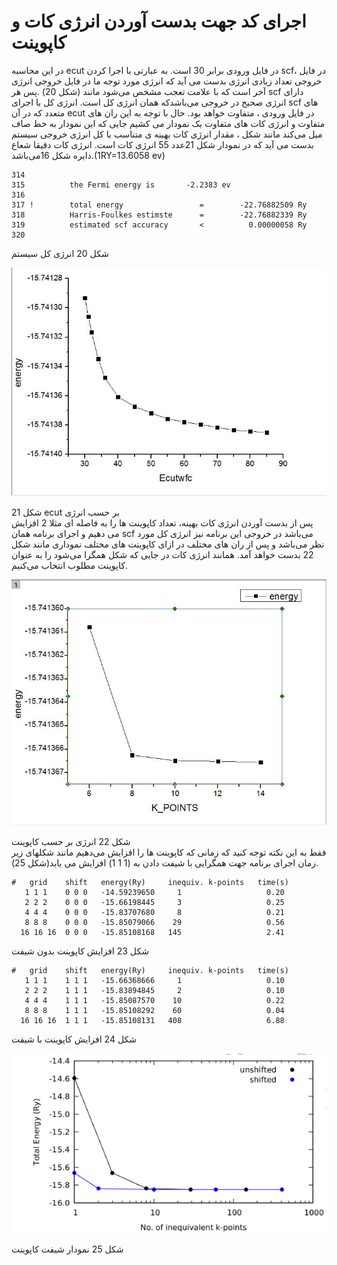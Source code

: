 # اجرای کد جهت بدست آوردن انرژی کات و کاپوینت

در این محاسبه ecut  در فایل ورودی برابر 30 است. به عبارتی با اجرا کردن scf، در فایل خروجی تعداد زیادی انرژی بدست می آید که انرژی مورد توجه ما در فایل خروجی انرژی آخر است که با علامت تعجب مشخص می‌شود  مانند \(شکل 20\) .پس هر  scf دارای انرژی صحیح در خروجی می‌باشدکه همان انرژی کل است. انرژی کل با اجرای scf های متعدد که در آن ecut  در فایل ورودی ، متفاوت خواهد بود. حال با توجه به این ران های متفاوت و انرژی کات های متفاوت یک نمودار می کشیم جایی که این نمودار به خط صاف  میل می‌کند مانند شکل ،  مقدار انرژی کات بهینه ی متناسب با کل انرژی خروجی سیستم بدست می آید که در نمودار شکل 21عدد 55 انرژی کات است. انرژی کات دقیقا شعاع دایره  شکل 16می‌باشد.\(1RY=13.6058 ev\)

```
314
315          the Fermi energy is       -2.2383 ev
316
317 !        total energy                 =        -22.76882509 Ry
318          Harris-Foulkes estimste      =        -22.76882339 Ry
319          estimated scf accuracy       <          0.00000058 Ry
320
```

شکل 20 انرژی کل سیستم

![](/assets/21.jpg)

شکل 21 ecut  بر حسب انرژی  
پس از بدست آوردن انرژی کات بهینه، تعداد کاپوینت ها را به فاصله ای مثلا 2 افزایش می دهیم و اجرای برنامه همان scf  می‌باشد در خروجی این برنامه نیز انرژی کل مورد نظر می‌باشد و پس از ران های مختلف در ازای کاپوینت های مختلف نموداری مانند شکل 22 بدست خواهد آمد. همانند انرژی کات در جایی که شکل همگرا می‌شود را به عنوان کاپوینت مطلوب انتخاب می‌کنیم.

![](/assets/22.jpg)

شکل 22 انرژی بر حسب کاپوینت  
 فقط به این نکته توجه کنید که زمانی که کاپوینت ها را افزایش می‌دهیم مانند  شکلهای زیر زمان اجرای برنامه  جهت همگرایی با شیفت دادن به \(1 1 1\) افزایش می یابد\(شکل 25\).

```
#   grid    shift   energy(Ry)     inequiv. k-points   time(s)
   1 1 1    0 0 0   -14.59239650     1                   0.20
   2 2 2    0 0 0   -15.66198445     3                   0.25
   4 4 4    0 0 0   -15.83707680     8                   0.21
   8 8 8    0 0 0   -15.85079066    29                   0.56
  16 16 16  0 0 0   -15.85108168   145                   2.41
```

شکل 23 افزایش کاپوینت بدون شیفت

```
#   grid    shift   energy(Ry)     inequiv. k-points   time(s)
   1 1 1    1 1 1   -15.66368666     1                   0.10
   2 2 2    1 1 1   -15.83894845     2                   0.10
   4 4 4    1 1 1   -15.85087570    10                   0.22
   8 8 8    1 1 1   -15.85108292    60                   0.04
  16 16 16  1 1 1   -15.85108131   408                   6.88
```

شکل 24 افزایش کاپوینت با شیفت

![](/assets/25.png)

شکل 25 نمودار شیفت  کاپوینت

